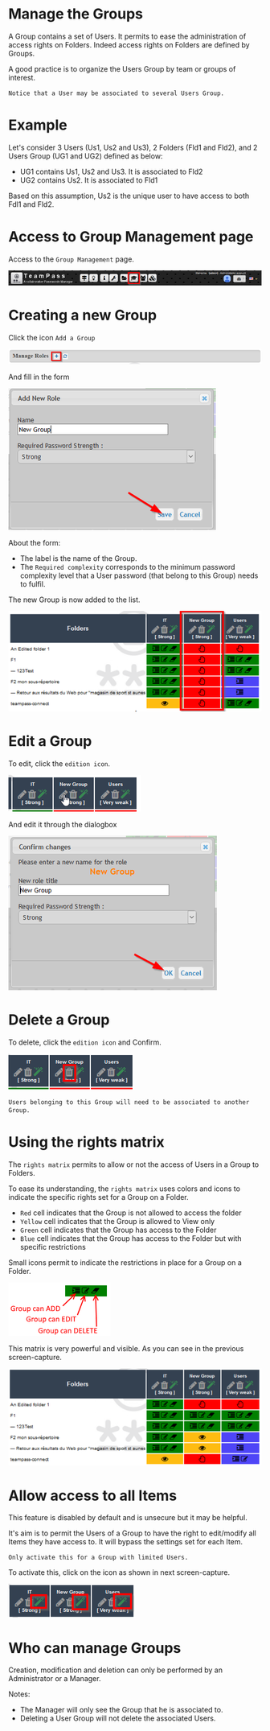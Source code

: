 # Manage the Groups

A Group contains a set of Users. It permits to ease the administration of access rights on Folders.
Indeed access rights on Folders are defined by Groups. 

A good practice is to organize the Users Group by team or groups of interest.

	Notice that a User may be associated to several Users Group.

# Example

Let's consider 3 Users (Us1, Us2 and Us3), 2 Folders (Fld1 and Fld2), and 2 Users Group (UG1 and UG2) defined as below:

* UG1 contains Us1, Us2 and Us3. It is associated to Fld2
* UG2 contains Us2. It is associated to Fld1

Based on this assumption, Us2 is the unique user to have access to both Fdl1 and Fld2.

# Access to Group Management page

Access to the `Group Management` page.

![Screenshot](../img/mng-grp-1.png)

# Creating a new Group

Click the icon `Add a Group`

![Screenshot](../img/mng-grp-2.png)

And fill in the form

![Screenshot](../img/mng-grp-3.png)

About the form:

* The label is the name of the Group.
* The `Required complexity` corresponds to the minimum password complexity level that a User password (that belong to this Group) needs to fulfil.

The new Group is now added to the list.

![Screenshot](../img/mng-grp-4.png)

# Edit a Group

To edit, click the `edition icon`.

![Screenshot](../img/mng-grp-5.png)

And edit it through the dialogbox

![Screenshot](../img/mng-grp-6.png)

# Delete a Group

To delete, click the `edition icon` and Confirm.

![Screenshot](../img/mng-grp-7.png)

	Users belonging to this Group will need to be associated to another Group.

# Using the rights matrix

The `rights matrix` permits to allow or not the access of Users in a Group to Folders.

To ease its understanding, the `rights matrix` uses colors and icons to indicate the specific rights set for a Group on a Folder.

* `Red` cell indicates that the Group is not allowed to access the folder
* `Yellow` cell indicates that the Group is allowed to View only
* `Green` cell indicates that the Group has access to the Folder
* `Blue` cell indicates that the Group has access to the Folder but with specific restrictions

Small icons permit to indicate the restrictions in place for a Group on a Folder.

![Screenshot](../img/mng-grp-8.png)

This matrix is very powerful and visible. As you can see in the previous screen-capture.

![Screenshot](../img/mng-grp-9.png)

# Allow access to all Items

This feature is disabled by default and is unsecure but it may be helpful.

It's aim is to permit the Users of a Group to have the right to edit/modify all Items they have access to.
It will bypass the settings set for each Item.

	Only activate this for a Group with limited Users.

To activate this, click on the icon as shown in next screen-capture.

![Screenshot](../img/mng-grp-10.png)

# Who can manage Groups

Creation, modification and deletion can only be performed by an Administrator or a Manager.

Notes:

* The Manager will only see the Group that he is associated to.
* Deleting a User Group will not delete the associated Users.
